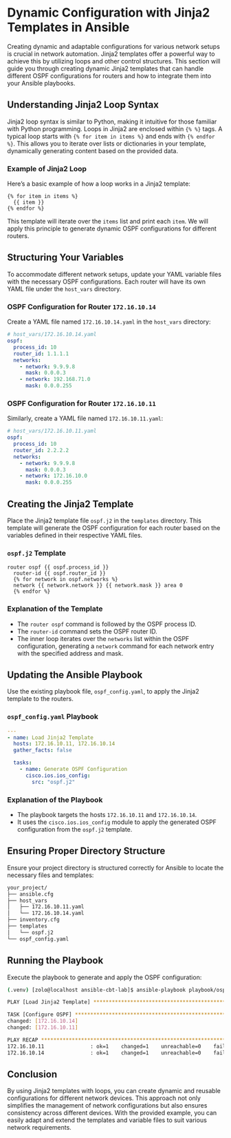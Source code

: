 # Dynamic Configuration with Jinja2 Templates in Ansible

Creating dynamic and adaptable configurations for various network setups is crucial in network automation. Jinja2 templates offer a powerful way to achieve this by utilizing loops and other control structures. This section will guide you through creating dynamic Jinja2 templates that can handle different OSPF configurations for routers and how to integrate them into your Ansible playbooks.

## Understanding Jinja2 Loop Syntax

Jinja2 loop syntax is similar to Python, making it intuitive for those familiar with Python programming. Loops in Jinja2 are enclosed within `{% %}` tags. A typical loop starts with `{% for item in items %}` and ends with `{% endfor %}`. This allows you to iterate over lists or dictionaries in your template, dynamically generating content based on the provided data.

### Example of Jinja2 Loop

Here’s a basic example of how a loop works in a Jinja2 template:

```jinja2
{% for item in items %}
  {{ item }}
{% endfor %}
```

This template will iterate over the `items` list and print each `item`. We will apply this principle to generate dynamic OSPF configurations for different routers.

## Structuring Your Variables

To accommodate different network setups, update your YAML variable files with the necessary OSPF configurations. Each router will have its own YAML file under the `host_vars` directory.

### OSPF Configuration for Router `172.16.10.14`

Create a YAML file named `172.16.10.14.yaml` in the `host_vars` directory:

```yaml
# host_vars/172.16.10.14.yaml
ospf:
  process_id: 10
  router_id: 1.1.1.1
  networks:
    - network: 9.9.9.8
      mask: 0.0.0.3
    - network: 192.168.71.0
      mask: 0.0.0.255
```

### OSPF Configuration for Router `172.16.10.11`

Similarly, create a YAML file named `172.16.10.11.yaml`:

```yaml
# host_vars/172.16.10.11.yaml
ospf:
  process_id: 10
  router_id: 2.2.2.2
  networks:
    - network: 9.9.9.8
      mask: 0.0.0.3
    - network: 172.16.10.0
      mask: 0.0.0.255
```

## Creating the Jinja2 Template

Place the Jinja2 template file `ospf.j2` in the `templates` directory. This template will generate the OSPF configuration for each router based on the variables defined in their respective YAML files.

### `ospf.j2` Template

```jinja2
router ospf {{ ospf.process_id }}
  router-id {{ ospf.router_id }}
  {% for network in ospf.networks %}
  network {{ network.network }} {{ network.mask }} area 0
  {% endfor %}
```

### Explanation of the Template

- The `router ospf` command is followed by the OSPF process ID.
- The `router-id` command sets the OSPF router ID.
- The inner loop iterates over the `networks` list within the OSPF configuration, generating a `network` command for each network entry with the specified address and mask.

## Updating the Ansible Playbook

Use the existing playbook file, `ospf_config.yaml`, to apply the Jinja2 template to the routers.

### `ospf_config.yaml` Playbook

```yaml
---
- name: Load Jinja2 Template
  hosts: 172.16.10.11, 172.16.10.14
  gather_facts: false

  tasks:
    - name: Generate OSPF Configuration
      cisco.ios.ios_config:
        src: "ospf.j2"
```

### Explanation of the Playbook

- The playbook targets the hosts `172.16.10.11` and `172.16.10.14`.
- It uses the `cisco.ios.ios_config` module to apply the generated OSPF configuration from the `ospf.j2` template.

## Ensuring Proper Directory Structure

Ensure your project directory is structured correctly for Ansible to locate the necessary files and templates:

```sh
your_project/
├── ansible.cfg
├── host_vars
│   ├── 172.16.10.11.yaml
│   └── 172.16.10.14.yaml
├── inventory.cfg
├── templates
│   └── ospf.j2
└── ospf_config.yaml
```

## Running the Playbook

Execute the playbook to generate and apply the OSPF configuration:

```sh
(.venv) [zolo@localhost ansible-cbt-lab]$ ansible-playbook playbook/ospf_config.yaml

PLAY [Load Jinja2 Template] ************************************************************

TASK [Configure OSPF] *****************************************************************
changed: [172.16.10.14]
changed: [172.16.10.11]

PLAY RECAP *****************************************************************************
172.16.10.11               : ok=1    changed=1    unreachable=0    failed=0    skipped=0
172.16.10.14               : ok=1    changed=1    unreachable=0    failed=0    skipped=0
```

## Conclusion

By using Jinja2 templates with loops, you can create dynamic and reusable configurations for different network devices. This approach not only simplifies the management of network configurations but also ensures consistency across different devices. With the provided example, you can easily adapt and extend the templates and variable files to suit various network requirements.
